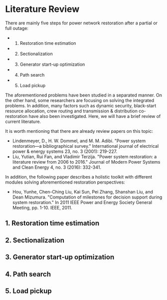 # Literature Review
There are mainly five steps for power network restoration after a partial or full outage:
- 1. Restoration time estimation
- 2. Sectionalization
- 3. Generator start-up optimization
- 4. Path search
- 5. Load pickup

The aforementioned problems have been studied in a separated manner. On the other hand, some researchers are focusing on solving the integrated problems. In addition, many factors such as dynamic security, black-start resource allocation, crew routing and transmission & distribution co-restoration have also been investigated. Here, we will have a brief review of current literature.

It is worth mentioning that there are already review papers on this topic:
- Lindenmeyer, D., H. W. Dommel, and M. M. Adibi. "Power system restoration—a bibliographical survey." International journal of electrical power & energy systems 23, no. 3 (2001): 219-227.
- Liu, Yutian, Rui Fan, and Vladimir Terzija. "Power system restoration: a literature review from 2006 to 2016." Journal of Modern Power Systems and Clean Energy 4, no. 3 (2016): 332-341.

In addition, the following paper describes a holistic toolkit with different modules solving aforementioned restoration perspectives:
- Hou, Yunhe, Chen-Ching Liu, Kai Sun, Pei Zhang, Shanshan Liu, and Dean Mizumura. "Computation of milestones for decision support during system restoration." In 2011 IEEE Power and Energy Society General Meeting, pp. 1-10. IEEE, 2011.


## 1. Restoration time estimation


## 2. Sectionalization

## 3. Generator start-up optimization

## 4. Path search

## 5. Load pickup
